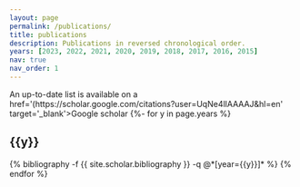 ```yaml
---
layout: page
permalink: /publications/
title: publications
description: Publications in reversed chronological order. 
years: [2023, 2022, 2021, 2020, 2019, 2018, 2017, 2016, 2015]
nav: true
nav_order: 1
---
```

<!-- _pages/publications.md -->
<div class="publications">
An up-to-date list is available on a href='(https://scholar.google.com/citations?user=UqNe4lIAAAAJ&hl=en' target='_blank'>Google scholar</a> 
{%- for y in page.years %}
  <h2 class="year">{{y}}</h2>
  {% bibliography -f {{ site.scholar.bibliography }} -q @*[year={{y}}]* %}
{% endfor %}

</div>
